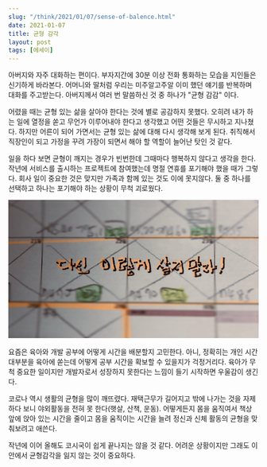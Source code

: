 ```yaml
---
slug: "/think/2021/01/07/sense-of-balence.html"
date: 2021-01-07
title: 균형 감각
layout: post
tags: [에세이]
---
```


아버지와 자주 대화하는 편이다.
부자지간에 30분 이상 전화 통화하는 모습을 지인들은 신기하게 바라본다.
어머니와 딸처럼 우리는 미주알고주알 이미 했던 얘기를 반복하며 대화를 주고받는다.
아버지께서 여러 번 말씀하신 것 중 하나가 "균형 감감" 이다.

어렸을 때는 균형 있는 삶을 살아야 한다는 것에 별로 공감하지 못했다.
오히려 내가 하는 일에 열정을 쏟고 무언가 이루어내야 한다고 생각했고 어떤 것들은 무시하고 지나쳤다.
하지만 어른이 되어 가면서는 균형 있는 삶에 대해 다시 생각해 보게 된다.
취직해서 직장인이 되고 가정을 꾸려 가장이 되면서 해야 할 역할이 늘어난 탓인 것 같다.

일을 하다 보면 균형이 깨지는 경우가 빈번한데 그때마다 행복하지 않다고 생각을 한다.
작년에 서비스를 출시하는 프로젝트에 참여했는데 명절 연휴를 포기해야 했을 때가 그렇다.
회사 일이 중요한 것은 맞지만 가족과 함께 있는 것도 이에 못지않다.
둘 중 하나를 선택하고 하나는 포기해야 하는 상황이 무척 괴로웠다.

![](./2021-01-07-sense-of-balence.jpeg)

요즘은 육아와 개발 공부에 어떻게 시간을 배분할지 고민한다.
아니, 정확히는 개인 시간 대부분을 육아에 쏟는데 어떻게 공부 시간을 확보할 수 있을지가 걱정거리다.
육아가 무척 중요한 일이지만 개발자로서 성장하지 못한다는 느낌이 들기 시작하면 우울감이 생긴다.

코로나 역시 생활의 균형을 많이 깨뜨렸다.
재택근무가 길어지고 밖에 나가는 것을 자제하다 보니 야외활동을 전혀 못 한다(햇살, 산책, 운동).
어떻게든지 몸을 움직여서 책상 앞에 앉아 있는 시간을 줄이고 몸을 움직이는 시간을 늘려 정신과 신체 활동의 균형을 맞춰보려고 애쓴다.

작년에 이어 올해도 코시국이 쉽게 끝나지는 않을 것 같다.
어려운 상황이지만 그래도 이 안에서 균형감각을 잃지 않는 것이 중요하다.
